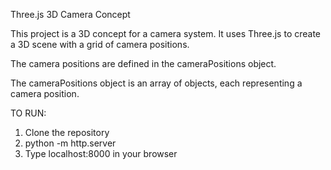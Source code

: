 Three.js 3D Camera Concept

This project is a 3D concept for a camera system. It uses Three.js to create a 3D scene with a grid of camera positions.

The camera positions are defined in the cameraPositions object.

The cameraPositions object is an array of objects, each representing a camera position.

TO RUN:

1. Clone the repository
2. python -m http.server
3. Type localhost:8000 in your browser


